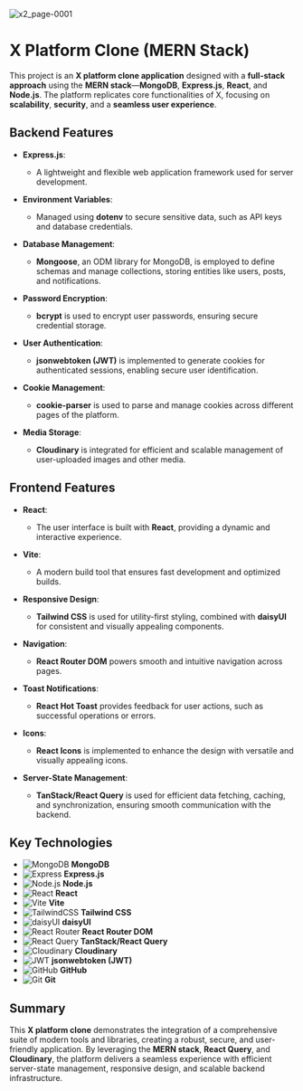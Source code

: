 ![x2_page-0001](https://github.com/user-attachments/assets/d8e04b00-c84c-4dda-abda-2acfbb6ae2ab)

# X Platform Clone (MERN Stack)

This project is an **X platform clone application** designed with a **full-stack approach** using the **MERN stack**—**MongoDB**, **Express.js**, **React**, and **Node.js**. The platform replicates core functionalities of X, focusing on **scalability**, **security**, and a **seamless user experience**.

## Backend Features

- **Express.js**:  
  - A lightweight and flexible web application framework used for server development.
  
- **Environment Variables**:  
  - Managed using **dotenv** to secure sensitive data, such as API keys and database credentials.

- **Database Management**:  
  - **Mongoose**, an ODM library for MongoDB, is employed to define schemas and manage collections, storing entities like users, posts, and notifications.

- **Password Encryption**:  
  - **bcrypt** is used to encrypt user passwords, ensuring secure credential storage.

- **User Authentication**:  
  - **jsonwebtoken (JWT)** is implemented to generate cookies for authenticated sessions, enabling secure user identification.

- **Cookie Management**:  
  - **cookie-parser** is used to parse and manage cookies across different pages of the platform.

- **Media Storage**:  
  - **Cloudinary** is integrated for efficient and scalable management of user-uploaded images and other media.

## Frontend Features

- **React**:  
  - The user interface is built with **React**, providing a dynamic and interactive experience.

- **Vite**:  
  - A modern build tool that ensures fast development and optimized builds.

- **Responsive Design**:  
  - **Tailwind CSS** is used for utility-first styling, combined with **daisyUI** for consistent and visually appealing components.

- **Navigation**:  
  - **React Router DOM** powers smooth and intuitive navigation across pages.

- **Toast Notifications**:  
  - **React Hot Toast** provides feedback for user actions, such as successful operations or errors.

- **Icons**:  
  - **React Icons** is implemented to enhance the design with versatile and visually appealing icons.

- **Server-State Management**:  
  - **TanStack/React Query** is used for efficient data fetching, caching, and synchronization, ensuring smooth communication with the backend.

## Key Technologies

- ![MongoDB](https://img.shields.io/badge/-MongoDB-47A248?logo=mongodb&logoColor=white&style=flat) **MongoDB**  
- ![Express](https://img.shields.io/badge/-Express-000000?logo=express&logoColor=white&style=flat) **Express.js**  
- ![Node.js](https://img.shields.io/badge/-Node.js-339933?logo=node.js&logoColor=white&style=flat) **Node.js**  
- ![React](https://img.shields.io/badge/-React-61DAFB?logo=react&logoColor=black&style=flat) **React**  
- ![Vite](https://img.shields.io/badge/-Vite-646CFF?logo=vite&logoColor=white&style=flat) **Vite**  
- ![TailwindCSS](https://img.shields.io/badge/-Tailwind%20CSS-38B2AC?logo=tailwindcss&logoColor=white&style=flat) **Tailwind CSS**  
- ![daisyUI](https://img.shields.io/badge/-daisyUI-5A0FC8?logo=daisyui&logoColor=white&style=flat) **daisyUI**  
- ![React Router](https://img.shields.io/badge/-React%20Router-DCDCDC?logo=reactrouter&logoColor=black&style=flat) **React Router DOM**  
- ![React Query](https://img.shields.io/badge/-React%20Query-FF4154?logo=reactquery&logoColor=white&style=flat) **TanStack/React Query**  
- ![Cloudinary](https://img.shields.io/badge/-Cloudinary-3448C5?logo=cloudinary&logoColor=white&style=flat) **Cloudinary**  
- ![JWT](https://img.shields.io/badge/-JWT-000000?logo=jsonwebtokens&logoColor=white&style=flat) **jsonwebtoken (JWT)**  
- ![GitHub](https://img.shields.io/badge/-GitHub-181717?logo=github&logoColor=white&style=flat) **GitHub**  
- ![Git](https://img.shields.io/badge/-Git-F05032?logo=git&logoColor=white&style=flat) **Git**  

## Summary

This **X platform clone** demonstrates the integration of a comprehensive suite of modern tools and libraries, creating a robust, secure, and user-friendly application. By leveraging the **MERN stack**, **React Query**, and **Cloudinary**, the platform delivers a seamless experience with efficient server-state management, responsive design, and scalable backend infrastructure.

